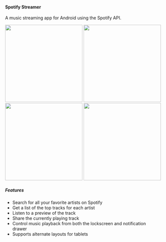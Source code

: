 #### Spotify Streamer

A music streaming app for Android using the Spotify API.

<img src="https://github.com/mjhassanpur/spotify-streamer/blob/master/images/artist_search.png" width="250">
<img src="https://github.com/mjhassanpur/spotify-streamer/blob/master/images/top_tracks.png" width="250">
<img src="https://github.com/mjhassanpur/spotify-streamer/blob/master/images/player.png" width="250">
<img src="https://github.com/mjhassanpur/spotify-streamer/blob/master/images/notification.png" width="250">

##### Features

- Search for all your favorite artists on Spotify
- Get a list of the top tracks for each artist
- Listen to a preview of the track
- Share the currently playing track
- Control music playback from both the lockscreen and notification drawer
- Supports alternate layouts for tablets
